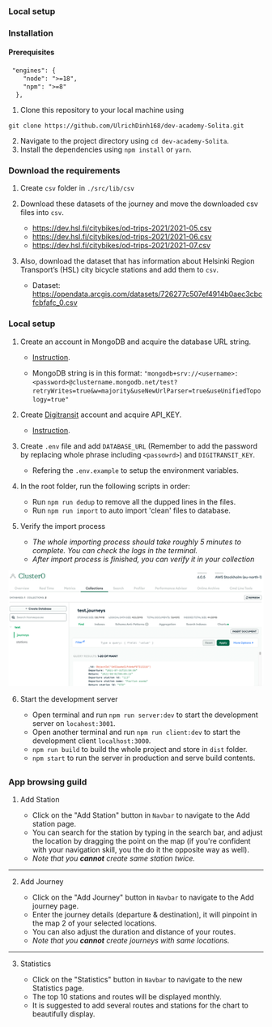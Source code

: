 ### Local setup

### Installation

#### Prerequisites

```
 "engines": {
    "node": ">=18",
    "npm": ">=8"
  },
```

1. Clone this repository to your local machine using

```
git clone https://github.com/UlrichDinh168/dev-academy-Solita.git
```

2. Navigate to the project directory using `cd dev-academy-Solita`.
3. Install the dependencies using `npm install` or `yarn`.

### Download the requirements

1. Create `csv` folder in `./src/lib/csv`
2. Download these datasets of the journey and move the downloaded csv files into `csv`.

   - <https://dev.hsl.fi/citybikes/od-trips-2021/2021-05.csv>
   - <https://dev.hsl.fi/citybikes/od-trips-2021/2021-06.csv>
   - <https://dev.hsl.fi/citybikes/od-trips-2021/2021-07.csv>

3. Also, download the dataset that has information about Helsinki Region Transport’s (HSL) city bicycle stations and add them to `csv`.

   - Dataset: <https://opendata.arcgis.com/datasets/726277c507ef4914b0aec3cbcfcbfafc_0.csv>

### Local setup

1. Create an account in MongoDB and acquire the database URL string.

   - [Instruction](https://www.mongodb.com/docs/atlas/tutorial/connect-to-your-cluster/).

   - MongoDB string is in this format: `"mongodb+srv://<username>:<password>@clustername.mongodb.net/test?retryWrites=true&w=majority&useNewUrlParser=true&useUnifiedTopology=true"`

2. Create [Digitransit](https://portal-api.digitransit.fi/) account and acquire API_KEY.

   - [Instruction](https://digitransit.fi/en/developers/api-registration/).

3. Create `.env` file and add `DATABASE_URL` (Remember to add the password by replacing whole phrase including `<passowrd>`) and `DIGITRANSIT_KEY`.

   - Refering the `.env.example` to setup the environment variables.

4. In the root folder, run the following scripts in order:

   - Run `npm run dedup` to remove all the dupped lines in the files.
   - Run `npm run import` to auto import 'clean' files to database.

5. Verify the import process

   - _The whole importing process should take roughly 5 minutes to complete. You can check the logs in the terminal._
   - _After import process is finished, you can verify it in your collection_

![](./images/mongo_1.png)

6. Start the development server

   - Open terminal and run `npm run server:dev` to start the development server on `locahost:3001`.
   - Open another terminal and run `npm run client:dev` to start the development client `localhost:3000`.
   - `npm run build` to build the whole project and store in `dist` folder.
   - `npm start` to run the server in production and serve build contents.

##

### App browsing guild

1. Add Station

   - Click on the "Add Station" button in `Navbar` to navigate to the Add station page.
   - You can search for the station by typing in the search bar, and adjust the location by dragging the point on the map (if you're confident with your navigation skill, you the do it the opposite way as well).
   - _Note that you **cannot** create same station twice._

---

2. Add Journey

   - Click on the "Add Journey" button in `Navbar` to navigate to the Add journey page.
   - Enter the journey details (departure & destination), it will pinpoint in the map 2 of your selected locations.
   - You can also adjust the duration and distance of your routes.
   - _Note that you **cannot** create journeys with same locations._

---

3. Statistics

   - Click on the "Statistics" button in `Navbar` to navigate to the new Statistics page.
   - The top 10 stations and routes will be displayed monthly.
   - It is suggested to add several routes and stations for the chart to beautifully display.
